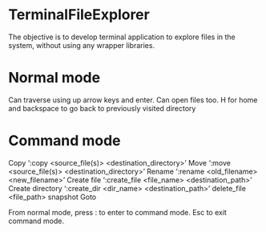 # TerminalFileExplorer
The objective is to develop terminal application to explore files in the system, without using any wrapper libraries.


# Normal mode
Can traverse using up arrow keys and enter. Can open files too. H for home and backspace to go back to previously visited directory

# Command mode 
Copy ‘:copy <source_file(s)> <destination_directory>’ 
Move ‘:move <source_file(s)> <destination_directory>’ 
Rename ‘:rename <old_filename> <new_filename>’
Create file ‘:create_file <file_name> <destination_path>’
Create directory ‘:create_dir <dir_name> <destination_path>’
delete_file <file_path>
snapshot <folder> <dumpfile>
Goto <path>
  
  
From normal mode, press : to enter to command mode. Esc to exit command mode.
  
  



